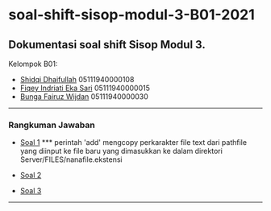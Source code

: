 # soal-shift-sisop-modul-3-B01-2021

Dokumentasi soal shift Sisop Modul 3.
---
Kelompok B01:
- [Shidqi Dhaifullah](https://github.com/shdkong1)	05111940000108
- [Fiqey Indriati Eka Sari](https://github.com/finesaaa)	05111940000015 
- [Bunga Fairuz Wijdan](https://github.com/bungafairuz)	05111940000030

---

### Rangkuman Jawaban 
- [Soal 1](https://github.com/B01-2021/soal-shift-sisop-modul-3-B01-2021/blob/main/soal1/)
*** perintah 'add'
mengcopy perkarakter file text dari pathfile yang diinput ke file baru yang dimasukkan ke dalam direktori Server/FILES/nanafile.ekstensi

- [Soal 2](https://github.com/B01-2021/soal-shift-sisop-modul-3-B01-2021/blob/main/soal2/)
- [Soal 3](https://github.com/B01-2021/soal-shift-sisop-modul-3-B01-2021/blob/main/soal3/)
---

